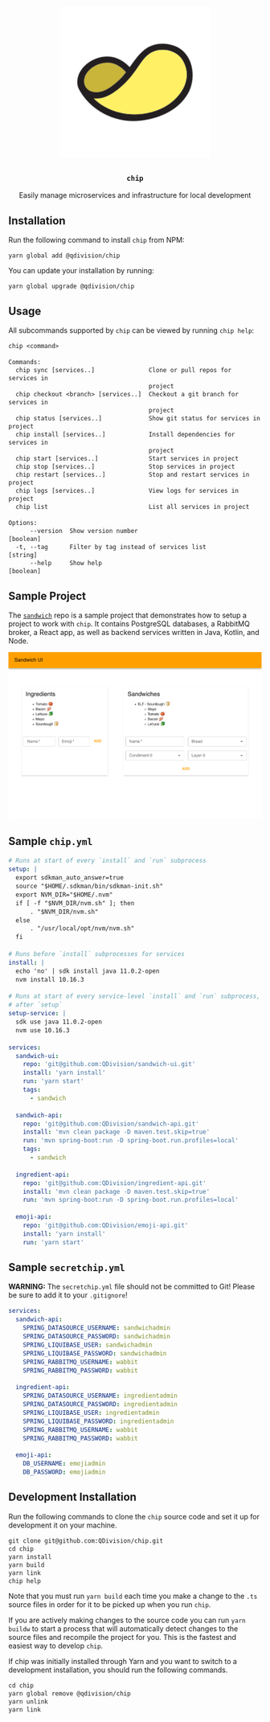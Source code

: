 <h1 align="center">
<!-- Logo Credit: https://www.iconfinder.com/icons/1760341/chip_potato_chip_snack_icon
 -->
<img alt="chip" height="300" src="https://raw.githubusercontent.com/QDivision/chip/master/assets/chip.svg?sanitize=true">
</h1>

<div align="center">
  <h3><code>chip</code></h3>
</div>
<div align="center">
   Easily manage microservices and infrastructure for local development 
</div>

## Installation

Run the following command to install `chip` from NPM:

```
yarn global add @qdivision/chip
```

You can update your installation by running:

```
yarn global upgrade @qdivision/chip
```

## Usage

All subcommands supported by `chip` can be viewed by running `chip help`:

```
chip <command>

Commands:
  chip sync [services..]               Clone or pull repos for services in
                                       project
  chip checkout <branch> [services..]  Checkout a git branch for services in
                                       project
  chip status [services..]             Show git status for services in project
  chip install [services..]            Install dependencies for services in
                                       project
  chip start [services..]              Start services in project
  chip stop [services..]               Stop services in project
  chip restart [services..]            Stop and restart services in project
  chip logs [services..]               View logs for services in project
  chip list                            List all services in project

Options:
      --version  Show version number                                   [boolean]
  -t, --tag      Filter by tag instead of services list                 [string]
      --help     Show help                                             [boolean]
```

## Sample Project

The [`sandwich`](https://github.com/QDivision/sandwich) repo is a sample project that demonstrates how to setup a project to work with `chip`. It contains PostgreSQL databases, a RabbitMQ broker, a React app, as well as backend services written in Java, Kotlin, and Node.

![sandwich-ui screenshot](assets/sandwich-ui-screenshot.png)

## Sample `chip.yml`

```yml
# Runs at start of every `install` and `run` subprocess
setup: |
  export sdkman_auto_answer=true
  source "$HOME/.sdkman/bin/sdkman-init.sh"
  export NVM_DIR="$HOME/.nvm"
  if [ -f "$NVM_DIR/nvm.sh" ]; then
      . "$NVM_DIR/nvm.sh"
  else
      . "/usr/local/opt/nvm/nvm.sh"
  fi

# Runs before `install` subprocesses for services
install: |
  echo 'no' | sdk install java 11.0.2-open
  nvm install 10.16.3

# Runs at start of every service-level `install` and `run` subprocess,
# after `setup`
setup-service: |
  sdk use java 11.0.2-open
  nvm use 10.16.3

services:
  sandwich-ui:
    repo: 'git@github.com:QDivision/sandwich-ui.git'
    install: 'yarn install'
    run: 'yarn start'
    tags:
      - sandwich

  sandwich-api:
    repo: 'git@github.com:QDivision/sandwich-api.git'
    install: 'mvn clean package -D maven.test.skip=true'
    run: 'mvn spring-boot:run -D spring-boot.run.profiles=local'
    tags:
      - sandwich

  ingredient-api:
    repo: 'git@github.com:QDivision/ingredient-api.git'
    install: 'mvn clean package -D maven.test.skip=true'
    run: 'mvn spring-boot:run -D spring-boot.run.profiles=local'

  emoji-api:
    repo: 'git@github.com:QDivision/emoji-api.git'
    install: 'yarn install'
    run: 'yarn start'
```

## Sample `secretchip.yml`

**WARNING:** The `secretchip.yml` file should not be committed to Git! Please be sure to add it to your `.gitignore`!

```yml
services:
  sandwich-api:
    SPRING_DATASOURCE_USERNAME: sandwichadmin
    SPRING_DATASOURCE_PASSWORD: sandwichadmin
    SPRING_LIQUIBASE_USER: sandwichadmin
    SPRING_LIQUIBASE_PASSWORD: sandwichadmin
    SPRING_RABBITMQ_USERNAME: wabbit
    SPRING_RABBITMQ_PASSWORD: wabbit

  ingredient-api:
    SPRING_DATASOURCE_USERNAME: ingredientadmin
    SPRING_DATASOURCE_PASSWORD: ingredientadmin
    SPRING_LIQUIBASE_USER: ingredientadmin
    SPRING_LIQUIBASE_PASSWORD: ingredientadmin
    SPRING_RABBITMQ_USERNAME: wabbit
    SPRING_RABBITMQ_PASSWORD: wabbit

  emoji-api:
    DB_USERNAME: emojiadmin
    DB_PASSWORD: emojiadmin
```

## Development Installation

Run the following commands to clone the `chip` source code and set it up for development it on your machine.

```
git clone git@github.com:QDivision/chip.git
cd chip
yarn install
yarn build
yarn link
chip help
```

Note that you must run `yarn build` each time you make a change to the `.ts` source files in order for it to be picked up when you run `chip`.

If you are actively making changes to the source code you can run `yarn buildw` to start a process that will automatically detect changes to the source files and recompile the project for you. This is the fastest and easiest way to develop `chip`.

If chip was initially installed through Yarn and you want to switch to a development installation, you should run the following commands.

```
cd chip
yarn global remove @qdivision/chip
yarn unlink
yarn link
```
